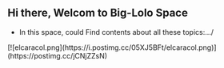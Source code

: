## Hi there, Welcom to Big-Lolo Space



- In this space, could Find contents about all these topics:.../
<div>
[![elcaracol.png](https://i.postimg.cc/05XJ5BFt/elcaracol.png)](https://postimg.cc/jCNjZZsN)
</div>






<!--- 🔭 I’m currently working on ...
- 🌱 I’m currently learning ...
- 👯 I’m looking to collaborate on ...
- 🤔 I’m looking for help with ...
- 💬 Ask me about ...
- 📫 How to reach me: ...
- 😄 Pronouns: ...
- ⚡ Fun fact: ...  -->

